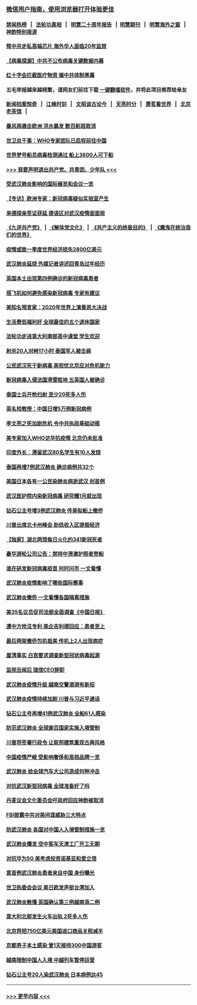### [微信用户指南，使用浏览器打开体验更佳](https://github.com/gfw-breaker/banned-news1/blob/master/indexes/wechat-guide.md?t=0)
#### [禁闻热榜](热点新闻.md?t=0)  &nbsp;&nbsp;|&nbsp;&nbsp; [法轮功真相](https://github.com/gfw-breaker/truth/blob/master/README.md?t=0) &nbsp;&nbsp;|&nbsp;&nbsp; [明慧二十周年报告](https://github.com/gfw-breaker/mh-reports/blob/master/README.md?t=0) &nbsp;&nbsp;|&nbsp;&nbsp;[明慧期刊](https://github.com/gfw-breaker/mh-qikan) &nbsp;&nbsp;|&nbsp;&nbsp; [明慧海外之窗](https://github.com/gfw-breaker/mh-news/blob/master/README.md?t=0) &nbsp;&nbsp;|&nbsp;&nbsp; [神韵特别报道](https://github.com/gfw-breaker/mh-news/blob/master/shenyun.md?t=0)
#### [帮中共走私高端芯片 海外华人面临20年监禁](../pages/nsc418/n11855016.md?t=02101344) 
#### [【病毒探源】中共不公布病毒关键数据内幕](../pages/nsc418/n11856584.md?t=02101344) 
#### [红十字会拦截医疗物资 揭中共体制黑幕](../pages/nsc418/n11856750.md?t=02101344) 
#### 五毛举报越来越频繁，请网友们前往下载 [一键翻墙软件](https://github.com/gfw-breaker/ssr-accounts)，并将此项目推荐给亲友
#### [新闻拍案惊奇](https://github.com/gfw-breaker/banned-news1/blob/master/pages/link4.md) &nbsp;&nbsp;|&nbsp;&nbsp; [江峰时刻](https://github.com/gfw-breaker/banned-news1/blob/master/pages/link4.md) &nbsp;&nbsp;|&nbsp;&nbsp; [文昭谈古论今](https://github.com/gfw-breaker/banned-news1/blob/master/pages/link4.md) &nbsp;&nbsp;|&nbsp;&nbsp; [天亮时分](https://github.com/gfw-breaker/banned-news1/blob/master/pages/link4.md) &nbsp;&nbsp;|&nbsp;&nbsp; [萧茗看世界](https://github.com/gfw-breaker/banned-news1/blob/master/pages/link4.md) &nbsp;&nbsp;|&nbsp;&nbsp; [北京老茶馆](https://github.com/gfw-breaker/banned-news1/blob/master/pages/link4.md) &nbsp;&nbsp;|&nbsp;&nbsp; 
#### [暴风雨袭击欧洲 洪水暴发 数百航班取消](../pages/nsc418/n11856453.md?t=02101344) 
#### [世卫总干事：WHO专家团队已启程前往中国](../pages/nsc418/n11856612.md?t=02101344) 
#### [世界梦号船员病毒检测通过 船上3600人可下船](../pages/nsc418/n11856520.md?t=02101344) 
#### [>>> 我要声明退出共产党、共青团、少年队 <<<](https://github.com/begood0513/goodnews/blob/master/quit/letter.md) 
#### [受武汉肺炎影响的国际展览和会议一览](../pages/nsc418/n11856420.md?t=02101344) 
#### [【专访】欧洲专家：新冠病毒疑似实验室产生](../pages/nsc418/n11856378.md?t=02101344) 
#### [来德探亲签证获延 德语区对武汉疫情面面观](../pages/nsc418/n11856283.md?t=02101344) 
#### [《九评共产党》](https://github.com/begood0513/9ping.md/blob/master/README.md) &nbsp;|&nbsp; [《解体党文化》](../../../../jtdwh.md/blob/master/README.md)  &nbsp;|&nbsp; [《共产主义的终极目的》](../../../../gczydzjmd.md/blob/master/README.md) &nbsp;|&nbsp; [《魔鬼在统治我们的世界》](../../../../mgztzwmdsj.md/blob/master/README.md) 
#### [疫情或致一季度世界经济损失2800亿美元](../pages/nsc418/n11855639.md?t=02101344) 
#### [武汉肺炎延烧 外媒记者讲述回青岛过年经历](../pages/nsc418/n11856159.md?t=02101344) 
#### [英国本土出现第四例确诊的新冠病毒患者](../pages/nsc418/n11855930.md?t=02101344) 
#### [搭飞机如何避免感染新冠病毒 专家有建议](../pages/nsc418/n11853427.md?t=02101344) 
#### [美知名预言家：2020年世界上演善恶大决战](../pages/nsc418/n11855418.md?t=02101344) 
#### [生活费低福利好 全球最佳的五个退休国家](../pages/nsc418/n11848347.md?t=02101344) 
#### [法轮功走进意大利南部高中课堂 学生欢迎](../pages/nsc418/n11853859.md?t=02101344) 
#### [射杀20人对峙17小时 泰国军人被击毙](../pages/nsc418/n11854869.md?t=02101344) 
#### [公民武汉死于新病毒 美担忧北京应对危机能力](../pages/nsc418/n11854331.md?t=02101344) 
#### [新冠病毒入侵法国滑雪胜地 五英国人被确诊](../pages/nsc418/n11854307.md?t=02101344) 
#### [泰国士兵开枪扫射 至少20死多人伤](../pages/nsc418/n11854276.md?t=02101344) 
#### [英名校教授：中国日增5万例新冠病例](../pages/nsc418/n11854174.md?t=02101344) 
#### [李文亮之死加剧危机 令中共执政基础动摇](../pages/nsc418/n11854003.md?t=02101344) 
#### [美专家加入WHO访华抗疫情 北京仍未批准](../pages/nsc418/n11854043.md?t=02101344) 
#### [印度外长：滞留武汉80名学生有10人发烧](../pages/nsc418/n11853821.md?t=02101344) 
#### [泰国再增7例武汉肺炎 确诊病例共32个](../pages/nsc418/n11853808.md?t=02101344) 
#### [美国日本各有一公民染肺炎病逝武汉 创首例](../pages/nsc418/n11853509.md?t=02101344) 
#### [武汉医护院内染新冠病毒 研究曝1月就出现](../pages/nsc418/n11852928.md?t=02101344) 
#### [钻石公主号增3例武汉肺炎 传美拟船上撤侨](../pages/nsc418/n11853240.md?t=02101344) 
#### [川普出席北卡州峰会 助低收入区提振经济](../pages/nsc418/n11853232.md?t=02101344) 
#### [【独家】湖北两馆每日火化约341新冠死者](../pages/nsc418/n11845444.md?t=02101344) 
#### [豪华游轮公司公告：禁持中港澳护照者登船](../pages/nsc418/n11852761.md?t=02101344) 
#### [谁在研发新冠病毒疫苗 何时问市 一文看懂](../pages/nsc418/n11852840.md?t=02101344) 
#### [武汉肺炎疫情影响了哪些国际赛事](../pages/nsc418/n11852441.md?t=02101344) 
#### [武汉肺炎撤侨 一文看懂各国隔离措施](../pages/nsc418/n11844216.md?t=02101344) 
#### [美35名议员促司法部全面调查《中国日报》](../pages/nsc418/n11852435.md?t=02101344) 
#### [遭中方抢注专利 美企吉利德回应：患者至上](../pages/nsc418/n11852037.md?t=02101344) 
#### [最后两架撤侨包机抵美 传机上2人出现病症](../pages/nsc418/n11852173.md?t=02101344) 
#### [厘清事实 白宫要求调查新型冠状病毒起源](../pages/nsc418/n11852106.md?t=02101344) 
#### [监视丑闻后 瑞信CEO辞职](../pages/nsc418/n11852127.md?t=02101344) 
#### [武汉肺炎疫情升级 越南交警酒测有新招](../pages/nsc418/n11851632.md?t=02101344) 
#### [武汉肺炎疫情持续加剧 川普与习近平通话](../pages/nsc418/n11851613.md?t=02101344) 
#### [钻石公主号再增41例武汉肺炎 全船61人感染](../pages/nsc418/n11850401.md?t=02101344) 
#### [防范武汉肺炎 全球逾百国家实施入境管制](../pages/nsc418/n11850557.md?t=02101344) 
#### [川普将签署行政令 让联邦建筑重现古典风格](../pages/nsc418/n11850654.md?t=02101344) 
#### [中国疫情严峻 受影响奢侈和高档品牌一览](../pages/nsc418/n11850319.md?t=02101344) 
#### [武汉肺炎 给全球汽车大公司造成何种冲击](../pages/nsc418/n11850056.md?t=02101344) 
#### [对抗武汉新型冠病毒 全球准备好了吗](../pages/nsc418/n11850142.md?t=02101344) 
#### [丹麦议会文化委员会吁政府回应神韵被取消](../pages/nsc418/n11849312.md?t=02101344) 
#### [FBI披露中共对美间谍威胁三大特点](../pages/nsc418/n11849700.md?t=02101344) 
#### [防武汉肺炎 各国对中国人入境管制措施一览](../pages/nsc418/n11838726.md?t=02101344) 
#### [武汉肺炎爆发 空中客车天津工厂开工无期](../pages/nsc418/n11849634.md?t=02101344) 
#### [对抗华为5G 美考虑投资诺基亚和爱立信](../pages/nsc418/n11849510.md?t=02101344) 
#### [意首例武汉肺炎患者来自中国 身份曝光](../pages/nsc418/n11849454.md?t=02101344) 
#### [世卫执委会会议 美日欧发声挺台湾加入](../pages/nsc418/n11849433.md?t=02101344) 
#### [武汉肺炎散播 英国确认第三例越南添二例](../pages/nsc418/n11849439.md?t=02101344) 
#### [意大利北部发生火车出轨 2死多人伤](../pages/nsc418/n11848999.md?t=02101344) 
#### [北京将把750亿美元美国进口商品关税减半](../pages/nsc418/n11848896.md?t=02101344) 
#### [京都男子本土感染 曾1天接待300中国游客](../pages/nsc418/n11848641.md?t=02101344) 
#### [越南限制中国人入境 中越列车暂停运营](../pages/nsc418/n11847844.md?t=02101344) 
#### [钻石公主号20人染武汉肺炎 日本病例达45](../pages/nsc418/n11847823.md?t=02101344) 

----
#### [ >>> 更早内容 <<< ](../indexes/nsc418-earlier.md)
